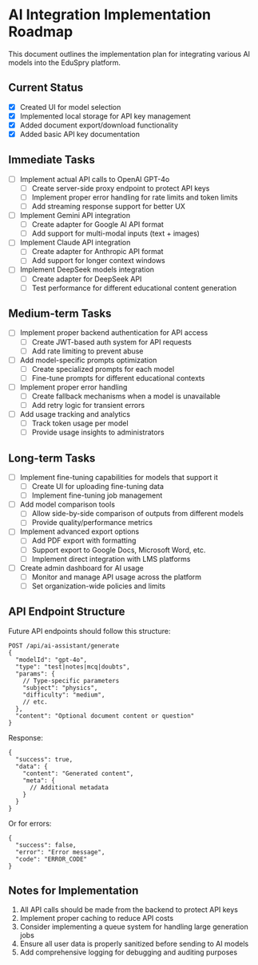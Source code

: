 # AI Integration Implementation Roadmap

This document outlines the implementation plan for integrating various AI models into the EduSpry platform.

## Current Status

- [x] Created UI for model selection
- [x] Implemented local storage for API key management
- [x] Added document export/download functionality
- [x] Added basic API key documentation

## Immediate Tasks

- [ ] Implement actual API calls to OpenAI GPT-4o
  - [ ] Create server-side proxy endpoint to protect API keys
  - [ ] Implement proper error handling for rate limits and token limits
  - [ ] Add streaming response support for better UX

- [ ] Implement Gemini API integration
  - [ ] Create adapter for Google AI API format
  - [ ] Add support for multi-modal inputs (text + images)

- [ ] Implement Claude API integration
  - [ ] Create adapter for Anthropic API format
  - [ ] Add support for longer context windows

- [ ] Implement DeepSeek models integration
  - [ ] Create adapter for DeepSeek API
  - [ ] Test performance for different educational content generation

## Medium-term Tasks

- [ ] Implement proper backend authentication for API access
  - [ ] Create JWT-based auth system for API requests
  - [ ] Add rate limiting to prevent abuse

- [ ] Add model-specific prompts optimization
  - [ ] Create specialized prompts for each model
  - [ ] Fine-tune prompts for different educational contexts

- [ ] Implement proper error handling
  - [ ] Create fallback mechanisms when a model is unavailable
  - [ ] Add retry logic for transient errors

- [ ] Add usage tracking and analytics
  - [ ] Track token usage per model
  - [ ] Provide usage insights to administrators

## Long-term Tasks

- [ ] Implement fine-tuning capabilities for models that support it
  - [ ] Create UI for uploading fine-tuning data
  - [ ] Implement fine-tuning job management

- [ ] Add model comparison tools
  - [ ] Allow side-by-side comparison of outputs from different models
  - [ ] Provide quality/performance metrics

- [ ] Implement advanced export options
  - [ ] Add PDF export with formatting
  - [ ] Support export to Google Docs, Microsoft Word, etc.
  - [ ] Implement direct integration with LMS platforms

- [ ] Create admin dashboard for AI usage
  - [ ] Monitor and manage API usage across the platform
  - [ ] Set organization-wide policies and limits

## API Endpoint Structure

Future API endpoints should follow this structure:

```
POST /api/ai-assistant/generate
{
  "modelId": "gpt-4o",
  "type": "test|notes|mcq|doubts",
  "params": {
    // Type-specific parameters
    "subject": "physics",
    "difficulty": "medium",
    // etc.
  },
  "content": "Optional document content or question"
}
```

Response:

```
{
  "success": true,
  "data": {
    "content": "Generated content",
    "meta": {
      // Additional metadata
    }
  }
}
```

Or for errors:

```
{
  "success": false,
  "error": "Error message",
  "code": "ERROR_CODE"
}
```

## Notes for Implementation

1. All API calls should be made from the backend to protect API keys
2. Implement proper caching to reduce API costs
3. Consider implementing a queue system for handling large generation jobs
4. Ensure all user data is properly sanitized before sending to AI models
5. Add comprehensive logging for debugging and auditing purposes 